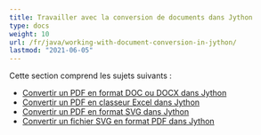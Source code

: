```yaml
---
title: Travailler avec la conversion de documents dans Jython
type: docs
weight: 10
url: /fr/java/working-with-document-conversion-in-jython/
lastmod: "2021-06-05"
---
```


Cette section comprend les sujets suivants :

- [Convertir un PDF en format DOC ou DOCX dans Jython](/pdf/fr/java/convert-pdf-to-doc-or-docx-format-in-jython/)
- [Convertir un PDF en classeur Excel dans Jython](/pdf/fr/java/convert-pdf-to-excel-workbook-in-jython)
- [Convertir un PDF en format SVG dans Jython](/pdf/fr/java/convert-pdf-to-svg-format-in-jython/)
- [Convertir un fichier SVG en format PDF dans Jython](/pdf/fr/java/convert-svg-file-to-pdf-format-in-jython/)